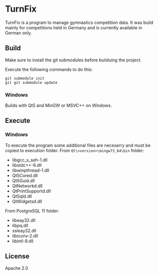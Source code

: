 # TurnFix

TurnFix is a program to manage gymnastics competition data. It was build mainly for competitions
held in Germany and is currently available in German only.

## Build

Make sure to install the git submodules before builduing the project.

Execute the following commands to do this:

```
git submodule init
git git submodule update
```

### Windows
Builds with Qt5 and MinGW or MSVC++ on Windows.

## Execute 
### Windows
To execute the program some additional files are necesarry and must be copied to execution folder. 
From `Qt\<version>\mingw73_64\bin` folder:
- libgcc_s_seh-1.dll 
- libstdc++-6.dll 
- libwinpthread-1.dll 
- Qt5Cored.dll
- Qt5Guid.dll
- QtNetworkd.dll 
- QtPrintSupportd.dll
- QtSqld.dll
- QtWidgetsd.dll 

From PostgreSQL 11 folder:
- libeay32.dll
- libpq.dll
- ssleay32.dll
- libiconv-2.dll 
- libintl-9.dll

## License

Apache 2.0
